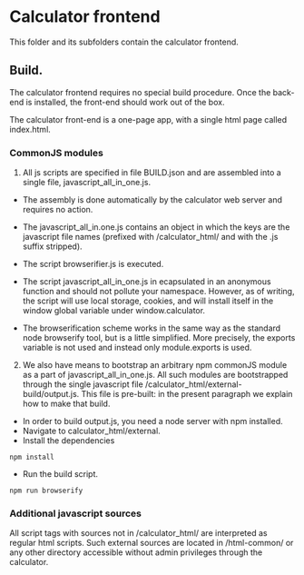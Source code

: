 # Calculator frontend

This folder and its subfolders contain the calculator frontend.

## Build.

The calculator frontend requires no special build procedure.
Once the back-end is installed, the front-end should work out of the box.

The calculator front-end is a one-page app, with a single html page called
index.html. 

### CommonJS modules
1. All js scripts are specified in file BUILD.json
 and are assembled into a single file, javascript_all_in_one.js.

- The assembly is done automatically by the calculator web
server and requires no action. 

- The javascript_all_in.one.js contains an object in which the keys are the 
javascript file names (prefixed with /calculator_html/ and with the .js suffix stripped).

- The script browserifier.js is executed. 

- The script javascript_all_in_one.js in ecapsulated in an anonymous function 
and should not pollute your namespace. However, as of writing, the script will 
use local storage, cookies, and will install itself in the window global variable 
under window.calculator.

- The browserification scheme works in the same way as the standard node
browserify tool, but is a little simplified. More precisely,
the exports variable is not used and instead only
module.exports is used.

2. We also have means to bootstrap an arbitrary npm commonJS module as a part of
javascript_all_in_one.js. All such modules are bootstrapped through
the single javascript file /calculator_html/external-build/output.js.
This file is pre-built: in the present paragraph we explain how to make that build.

- In order to build output.js, you need a node server with npm installed.
- Navigate to calculator_html/external.
- Install the dependencies

```
npm install
```

- Run the build script.

```
npm run browserify
```

### Additional javascript sources
All script tags with sources not in /calculator_html/ are interpreted as
regular html scripts. Such external sources are located in /html-common/
or any other directory accessible without admin privileges through the calculator.






